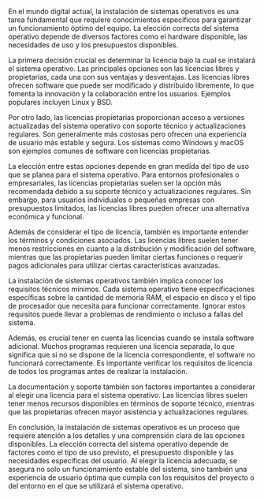 En el mundo digital actual, la instalación de sistemas operativos es una tarea fundamental que requiere conocimientos específicos para garantizar un funcionamiento óptimo del equipo. La elección correcta del sistema operativo depende de diversos factores como el hardware disponible, las necesidades de uso y los presupuestos disponibles.

La primera decisión crucial es determinar la licencia bajo la cual se instalará el sistema operativo. Las principales opciones son las licencias libres y propietarias, cada una con sus ventajas y desventajas. Las licencias libres ofrecen software que puede ser modificado y distribuido libremente, lo que fomenta la innovación y la colaboración entre los usuarios. Ejemplos populares incluyen Linux y BSD.

Por otro lado, las licencias propietarias proporcionan acceso a versiones actualizadas del sistema operativo con soporte técnico y actualizaciones regulares. Son generalmente más costosas pero ofrecen una experiencia de usuario más estable y segura. Los sistemas como Windows y macOS son ejemplos comunes de software con licencias propietarias.

La elección entre estas opciones depende en gran medida del tipo de uso que se planea para el sistema operativo. Para entornos profesionales o empresariales, las licencias propietarias suelen ser la opción más recomendada debido a su soporte técnico y actualizaciones regulares. Sin embargo, para usuarios individuales o pequeñas empresas con presupuestos limitados, las licencias libres pueden ofrecer una alternativa económica y funcional.

Además de considerar el tipo de licencia, también es importante entender los términos y condiciones asociados. Las licencias libres suelen tener menos restricciones en cuanto a la distribución y modificación del software, mientras que las propietarias pueden limitar ciertas funciones o requerir pagos adicionales para utilizar ciertas características avanzadas.

La instalación de sistemas operativos también implica conocer los requisitos técnicos mínimos. Cada sistema operativo tiene especificaciones específicas sobre la cantidad de memoria RAM, el espacio en disco y el tipo de procesador que necesita para funcionar correctamente. Ignorar estos requisitos puede llevar a problemas de rendimiento o incluso a fallas del sistema.

Además, es crucial tener en cuenta las licencias cuando se instala software adicional. Muchos programas requieren una licencia separada, lo que significa que si no se dispone de la licencia correspondiente, el software no funcionará correctamente. Es importante verificar los requisitos de licencia de todos los programas antes de realizar la instalación.

La documentación y soporte también son factores importantes a considerar al elegir una licencia para el sistema operativo. Las licencias libres suelen tener menos recursos disponibles en términos de soporte técnico, mientras que las propietarias ofrecen mayor asistencia y actualizaciones regulares.

En conclusión, la instalación de sistemas operativos es un proceso que requiere atención a los detalles y una comprensión clara de las opciones disponibles. La elección correcta del sistema operativo depende de factores como el tipo de uso previsto, el presupuesto disponible y las necesidades específicas del usuario. Al elegir la licencia adecuada, se asegura no solo un funcionamiento estable del sistema, sino también una experiencia de usuario óptima que cumpla con los requisitos del proyecto o del entorno en el que se utilizará el sistema operativo.
